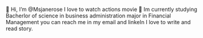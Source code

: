  👋 Hi, I’m @Msjanerose
I love to watch actions movie 👀 
Im currently studying Bacherlor of science in business administration major in Financial Management
you can reach me in my email and linkeIn 
I love to write and read story.
